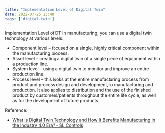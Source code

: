 ```yaml
---
title: "Implementation Level of Digital Twin"
date: 2022-07-25 13:40
tags: ['digital-twin']
---
```


Implementation Level of DT
In manufacturing, you can use a digital twin technology at various levels:

-   Component level – focused on a single, highly critical component within the manufacturing process.
-   Asset level – creating a digital twin of a single piece of equipment within a production line.
-   System level – using a digital twin to monitor and improve an entire production line.
-   Process level – this looks at the entire manufacturing process from product and process design and development, to manufacturing and production. It also applies to distribution and the use of the finished product by customers/patients throughout the entire life cycle, as well as for the development of future products.

Reference:
- [What is Digital Twin Technology and How It Benefits Manufacturing in the Industry 4.0 Era? - SL Controls](https://slcontrols.com/en/what-is-digital-twin-technology-and-how-can-it-benefit-manufacturing/)
